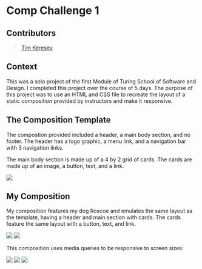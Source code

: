# Comp Challenge 1

## Contributors

> [Tim Keresey](https://github.com/timkeresey)

## Context

This was a solo project of the first Module of Turing School of Software and Design. I completed this project over the course of 5 days. The purpose of this project was to use an HTML and CSS file to recreate the layout of a static composition provided by instructors and make it responsive.

## The Composition Template

The compostion provided included a header, a main body section, and no footer. The header has a logo graphic, a menu link, and a navigation bar with 3 navigation links.

The main body section is made up of a 4 by 2 grid of cards. The cards are made up of an image, a button, text, and a link.

<img src='https://i.imgur.com/eGCgRqZ.png'>

## My Composition

My composition features my dog Roscoe and emulates the same layout as the template, having a header and main section with cards.
The cards feature the same layout with a button, text, and link.

<img src='https://i.imgur.com/QSD3zW2.png'>
<img src='https://i.imgur.com/w3V2SwM.png'>


This composition uses media queries to be responsive to screen sizes:

<img src='https://i.imgur.com/L9cSsfx.png'>

<img src='https://i.imgur.com/b5wgHpC.png'>

<img src='https://i.imgur.com/wCZmixf.png'>
